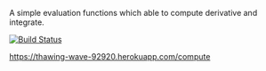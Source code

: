 A simple evaluation functions which able to compute derivative and integrate.

[![Build Status](https://app.travis-ci.com/Volthai7us/Evaluation.svg?token=ZswR1p3mQYysvdEi7rVi&branch=main)](https://app.travis-ci.com/Volthai7us/Evaluation)

https://thawing-wave-92920.herokuapp.com/compute